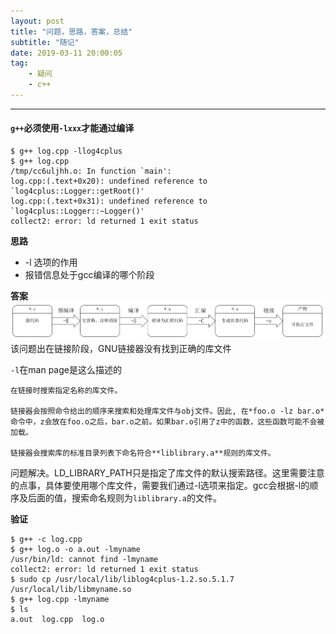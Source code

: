 ```yaml
---
layout: post
title: "问题，思路，答案，总结"
subtitle: "随记"
date: 2019-03-11 20:00:05
tag: 
    - 疑问
    - c++
---
```


------------------------------------

#### `g++`必须使用`-lxxx`才能通过编译
```
$ g++ log.cpp -llog4cplus
$ g++ log.cpp
/tmp/cc6uljhh.o: In function `main':
log.cpp:(.text+0x20): undefined reference to `log4cplus::Logger::getRoot()'
log.cpp:(.text+0x31): undefined reference to `log4cplus::Logger::~Logger()'
collect2: error: ld returned 1 exit status
```
**思路**
* -l 选项的作用
* 报错信息处于gcc编译的哪个阶段

**答案**
![gcc的编译阶段](/img/post/gcc-pharse.png)
该问题出在链接阶段，GNU链接器没有找到正确的库文件

`-l`在man page是这么描述的
```
在链接时搜索指定名称的库文件。

链接器会按照命令给出的顺序来搜索和处理库文件与obj文件。因此, 在*foo.o -lz bar.o*命令中，z会放在foo.o之后，bar.o之前。如果bar.o引用了z中的函数，这些函数可能不会被加载。

链接器会搜索库的标准目录列表下命名符合**liblibrary.a**规则的库文件。
```
问题解决。LD_LIBRARY_PATH只是指定了库文件的默认搜索路径。这里需要注意的点事，具体要使用哪个库文件，需要我们通过-l选项来指定。gcc会根据-l的顺序及后面的值，搜索命名规则为`liblibrary.a`的文件。

**验证**
```
$ g++ -c log.cpp
$ g++ log.o -o a.out -lmyname
/usr/bin/ld: cannot find -lmyname
collect2: error: ld returned 1 exit status
$ sudo cp /usr/local/lib/liblog4cplus-1.2.so.5.1.7 /usr/local/lib/libmyname.so
$ g++ log.cpp -lmyname
$ ls
a.out  log.cpp  log.o
```